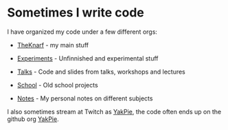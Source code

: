 # Sometimes I write code

I have organized my code under a few different orgs:

- [TheKnarf](https://github.com/theknarf) - my main stuff

- [Experiments](https://github.com/theknarf-experiments) - Unfinnished and experimental stuff

- [Talks](https://github.com/theknarf-talks) - Code and slides from talks, workshops and lectures

- [School](https://github.com/theknarf-school) - Old school projects

- [Notes](https://github.com/theknarf-notes) - My personal notes on different subjects

I also sometimes stream at Twitch as [YakPie](http://yakpie.com/), the code often ends up on the github org [YakPie](https://github.com/YakPie).

